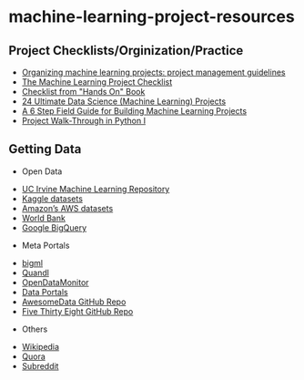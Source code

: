 # machine-learning-project-resources

## Project Checklists/Orginization/Practice

- [Organizing machine learning projects: project management guidelines](https://medium.com/comet-ml/organizing-machine-learning-projects-project-management-guidelines-2d2b85651bbd)
- [The Machine Learning Project Checklist](https://towardsdatascience.com/the-machine-learning-project-checklist-d9ee6e33a2b2)
- [Checklist from "Hands On" Book](https://github.com/ageron/handson-ml/blob/master/ml-project-checklist.md)
- [24 Ultimate Data Science (Machine Learning) Projects](https://www.analyticsvidhya.com/blog/2018/05/24-ultimate-data-science-projects-to-boost-your-knowledge-and-skills/)
- [A 6 Step Field Guide for Building Machine Learning Projects](https://towardsdatascience.com/a-6-step-field-guide-for-building-machine-learning-projects-6e4554f6e3a1)
- [Project Walk-Through in Python I](https://towardsdatascience.com/a-complete-machine-learning-walk-through-in-python-part-one-c62152f39420)

## Getting Data

* Open Data
 - [UC Irvine Machine Learning Repository](http://archive.ics.uci.edu/ml/)
 - [Kaggle datasets](https://www.kaggle.com/datasets)
 - [Amazon’s AWS datasets](https://registry.opendata.aws/)
 - [World Bank](https://datacatalog.worldbank.org/)
 - [Google BigQuery](https://cloud.google.com/bigquery/public-data/)

* Meta Portals
 - [bigml](https://blog.bigml.com/list-of-public-data-sources-fit-for-machine-learning/)
 - [Quandl](http://quandl.com/)
 - [OpenDataMonitor](http://opendatamonitor.eu/)
 - [Data Portals](http://dataportals.org/)
 - [AwesomeData GitHub Repo](https://github.com/awesomedata/awesome-public-datasets)
 - [Five Thirty Eight GitHub Repo](https://github.com/fivethirtyeight/data)

* Others
 - [Wikipedia](https://en.wikipedia.org/wiki/List_of_datasets_for_machine-learning_research)
 - [Quora](https://www.quora.com/Where-can-I-find-large-datasets-open-to-the-public)
 - [Subreddit](https://www.reddit.com/r/datasets/)